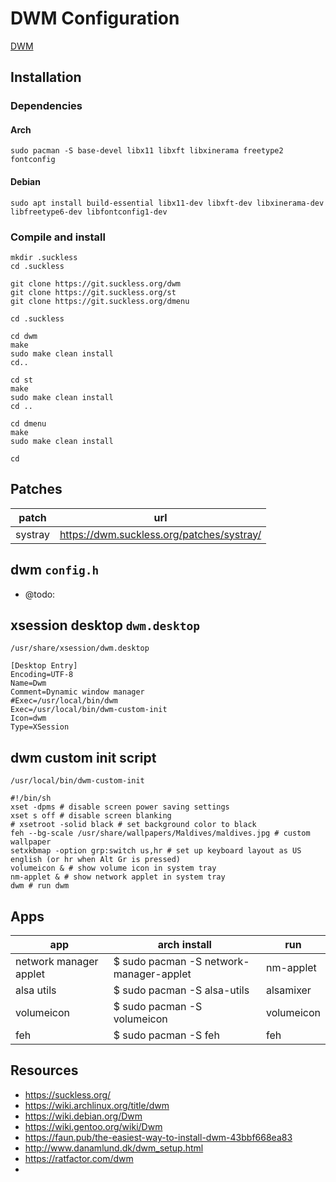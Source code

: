 # DWM Configuration  
 
[DWM](https://suckless.org/)
  
  
## Installation

### Dependencies

#### Arch
```
sudo pacman -S base-devel libx11 libxft libxinerama freetype2 fontconfig
```

#### Debian
```
sudo apt install build-essential libx11-dev libxft-dev libxinerama-dev libfreetype6-dev libfontconfig1-dev
```

### Compile and install
```
mkdir .suckless
cd .suckless

git clone https://git.suckless.org/dwm
git clone https://git.suckless.org/st
git clone https://git.suckless.org/dmenu

cd .suckless

cd dwm
make
sudo make clean install
cd..

cd st
make
sudo make clean install
cd ..

cd dmenu
make
sudo make clean install

cd
```
  
## Patches  
  
| patch | url  |
|--|--|
| systray | https://dwm.suckless.org/patches/systray/ |

 
 ## dwm `config.h` 

- @todo:  
  
 ## xsession desktop `dwm.desktop`
 
 `/usr/share/xsession/dwm.desktop`
 
 ```
 [Desktop Entry]  
Encoding=UTF-8  
Name=Dwm  
Comment=Dynamic window manager  
#Exec=/usr/local/bin/dwm
Exec=/usr/local/bin/dwm-custom-init
Icon=dwm  
Type=XSession
 ```

## dwm custom init script
  
  `/usr/local/bin/dwm-custom-init`
  ```
  #!/bin/sh
  xset -dpms # disable screen power saving settings
  xset s off # disable screen blanking
  # xsetroot -solid black # set background color to black
  feh --bg-scale /usr/share/wallpapers/Maldives/maldives.jpg # custom wallpaper
  setxkbmap -option grp:switch us,hr # set up keyboard layout as US english (or hr when Alt Gr is pressed)
  volumeicon & # show volume icon in system tray
  nm-applet & # show network applet in system tray
  dwm # run dwm
 ```

## Apps  

| app | arch install | run
|--|--|--|
| network manager applet | $ sudo pacman -S network-manager-applet   | nm-applet
| alsa utils | $ sudo pacman -S alsa-utils    | alsamixer
| volumeicon | $ sudo pacman -S volumeicon    | volumeicon
| feh | $ sudo pacman -S feh    | feh


## Resources
- https://suckless.org/
- https://wiki.archlinux.org/title/dwm
- https://wiki.debian.org/Dwm
- https://wiki.gentoo.org/wiki/Dwm
- https://faun.pub/the-easiest-way-to-install-dwm-43bbf668ea83
- http://www.danamlund.dk/dwm_setup.html
- https://ratfactor.com/dwm
- 
